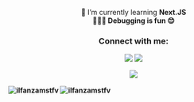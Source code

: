 <img src="" />

<p align="center">
🌱 I’m currently learning <strong>Next.JS<strong/> <br/>
👨🏻‍💻 Debugging is fun 😊
</p>

<h3 align="center">Connect with me:</h3>
<p align="center">
<a href="https://linkedin.com/in/ilfanza" target="blank"><img src="https://skillicons.dev/icons?i=linkedin" /></a>
<a href="https://www.instagram.com/ilfanzamstfv" target="blank"><img src="https://skillicons.dev/icons?i=instagram" /></a>
</p>

<p align="center">
  <a href="https://skillicons.dev">
    <img src="https://skillicons.dev/icons?i=html,css,js,ts,tailwind,bootstrap,figma,mysql,react,nextjs,nodejs,supabase,opencv,py,discord,php&perline=8" />
  </a>
</p>
<p><img align="center" src="https://github-readme-stats.vercel.app/api/top-langs?username=ilfanzamstfv&theme=dark&show_icons=true&hide_border=true&locale=en&layout=compact" alt="ilfanzamstfv" /> <img align="center" src="https://github-readme-stats.vercel.app/api?username=ilfanzamstfv&theme=dark&show_icons=true&hide_border=true&locale=en&layout=compact" alt="ilfanzamstfv" /></p>
